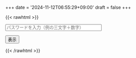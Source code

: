 +++
date = '2024-11-12T06:55:29+09:00'
draft = false
+++

{{< rawhtml >}}

<div id="protected-content">
<input type="password" id="passwordInput" placeholder="パスワードを入力（例の三文字＋数字）" style="width: 100%; max-width: 300px;">


  <button onclick="checkPassword()">表示</button>
  <p id="error" style="color:red; display:none;">パスワードが違います。</p>
</div>

<div id="secret-content" style="display: none;">
  <p>８の予告編を見たら完全に情緒が終わってしまい、今はただわけもわからず「すみません……」の感情しか出てこないのですが、とりあえずイーベンって俺たちが思っていたよりだいぶ「現実」だったことに泡を吹いて倒れたため、もはや本編が公開しても劇場に足を運べるかどうかの瀬戸際にあり、それ自体がミッションインポッシブルになってしまってどうする！　オタク、しっかりしてくれ！！　という次第です。</p>


<p>ハントくんが自分の人生で選択してきたことの積み重ね、その集大成と行く末を見せられることにとても耐えられる気がしないし、やっぱりこの映画ハントくんと世界との壮大なギブアンドテイク物語だったのかもしれん……いやそういう自分の謎考察に対して確信を深めてどうするんだみたいなところはありつつ、なんかもう最終的にはハントくんがあまりに美し過ぎて、言葉にできないや。楽しいことを考えよう。ダンローくんにまた会えるのは楽しみにしたいですね。あとキトリッジくんが元気そうで良かったです。パリスも元気いっぱいになっていて良かった！！！（24.11.12）</p>
</div>

<script src="/js/password.js"></script>

{{< /rawhtml >}}
